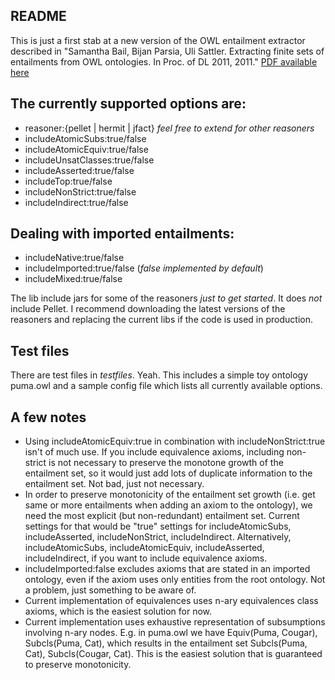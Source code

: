 ## README

This is just a first stab at a new version of the OWL entailment extractor described in "Samantha Bail, Bijan Parsia, Uli Sattler. Extracting finite sets of entailments from OWL ontologies. In Proc. of DL 2011, 2011." [PDF available here](https://dl.dropbox.com/u/3074592/publications/entailments-dl2011.pdf)

## The currently supported options are:
* reasoner:{pellet | hermit | jfact} *feel free to extend for other reasoners*
* includeAtomicSubs:true/false
* includeAtomicEquiv:true/false
* includeUnsatClasses:true/false
* includeAsserted:true/false
* includeTop:true/false
* includeNonStrict:true/false
* includeIndirect:true/false

## Dealing with imported entailments:

* includeNative:true/false
* includeImported:true/false (*false implemented by default*)
* includeMixed:true/false

The lib include jars for some of the reasoners *just to get started*. It does *not* include Pellet. I recommend downloading the latest versions of the reasoners and replacing the current libs if the code is used in production.

## Test files

 There are test files in *testfiles*. Yeah. This includes a simple toy ontology puma.owl and a sample config file which lists all currently available options. 

## A few notes

* Using includeAtomicEquiv:true in combination with includeNonStrict:true isn't of much use. If you include equivalence axioms, including non-strict is not necessary to preserve the monotone growth of the entailment set, so it would just add lots of duplicate information to the entailment set. Not bad, just not necessary.
* In order to preserve monotonicity of the entailment set growth (i.e. get same or more entailments when adding an axiom to the ontology), we need the most explicit (but non-redundant) entailment set. Current settings for that would be "true" settings for includeAtomicSubs, includeAsserted, includeNonStrict, includeIndirect. Alternatively, includeAtomicSubs, includeAtomicEquiv, includeAsserted, includeIndirect, if you want to include equivalence axioms.
* includeImported:false excludes axioms that are stated in an imported ontology, even if the axiom uses only entities from the root ontology. Not a problem, just something to be aware of.
* Current implementation of equivalences uses n-ary equivalences class axioms, which is the easiest solution for now.
* Current implementation uses exhaustive representation of subsumptions involving n-ary nodes. E.g. in puma.owl we have Equiv(Puma, Cougar), Subcls(Puma, Cat), which results in the entailment set Subcls(Puma, Cat), Subcls(Cougar, Cat). This is the easiest solution that is guaranteed to preserve monotonicity.